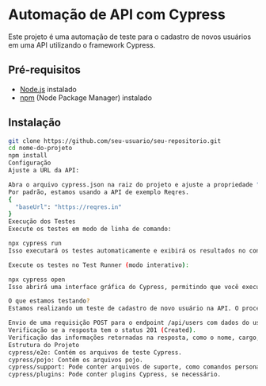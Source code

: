 # Automação de API com Cypress

Este projeto é uma automação de teste para o cadastro de novos usuários em uma API utilizando o framework Cypress.

## Pré-requisitos

- [Node.js](https://nodejs.org/) instalado
- [npm](https://www.npmjs.com/) (Node Package Manager) instalado

## Instalação

```bash
git clone https://github.com/seu-usuario/seu-repositorio.git
cd nome-do-projeto
npm install
Configuração
Ajuste a URL da API:

Abra o arquivo cypress.json na raiz do projeto e ajuste a propriedade "baseUrl" para a URL da sua API.
Por padrão, estamos usando a API de exemplo Reqres.
{
  "baseUrl": "https://reqres.in"
}
Execução dos Testes
Execute os testes em modo de linha de comando:

npx cypress run
Isso executará os testes automaticamente e exibirá os resultados no console.

Execute os testes no Test Runner (modo interativo):

npx cypress open
Isso abrirá uma interface gráfica do Cypress, permitindo que você execute testes individualmente e visualize interativamente os resultados.

O que estamos testando?
Estamos realizando um teste de cadastro de novo usuário na API. O processo inclui:

Envio de uma requisição POST para o endpoint /api/users com dados do usuário.
Verificação se a resposta tem o status 201 (Created).
Verificação das informações retornadas na resposta, como o nome, cargo, ID e data de criação.
Estrutura do Projeto
cypress/e2e: Contém os arquivos de teste Cypress.
cypress/pojo: Contém os arquivos pojo.
cypress/support: Pode conter arquivos de suporte, como comandos personalizados.
cypress/plugins: Pode conter plugins Cypress, se necessário.
